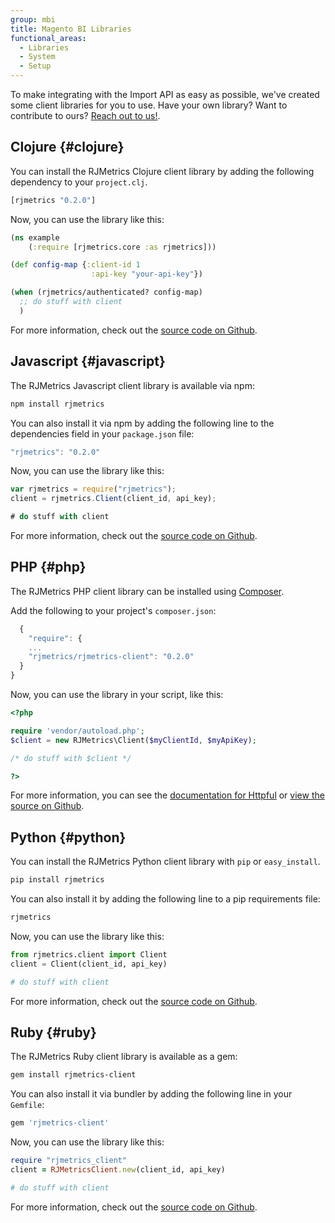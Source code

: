 ```yaml
---
group: mbi
title: Magento BI Libraries
functional_areas:
  - Libraries
  - System
  - Setup
---
```


To make integrating with the Import API as easy as possible, we've created some client libraries for you to use. Have your own library? Want to contribute to ours? [Reach out to us!](https://support.magento.com/hc/en-us).

## Clojure {#clojure}

You can install the RJMetrics Clojure client library by adding the following dependency to your `project.clj`.

```clojure
[rjmetrics "0.2.0"]
```

Now, you can use the library like this:

```clojure
(ns example
    (:require [rjmetrics.core :as rjmetrics]))

(def config-map {:client-id 1
                  :api-key "your-api-key"})

(when (rjmetrics/authenticated? config-map)
  ;; do stuff with client
  )
```

For more information, check out the [source code on Github](https://github.com/RJMetrics/RJMetrics-clj).

## Javascript {#javascript}

The RJMetrics Javascript client library is available via npm:

```bash
npm install rjmetrics
```

You can also install it via npm by adding the following line to the dependencies field in your `package.json` file:

```javascript
"rjmetrics": "0.2.0"
```

Now, you can use the library like this:

```javascript
var rjmetrics = require("rjmetrics");
client = rjmetrics.Client(client_id, api_key);

# do stuff with client
```

For more information, check out the [source code on Github](https://github.com/RJMetrics/RJMetrics-js).


## PHP {#php}

The RJMetrics PHP client library can be installed using [Composer](https://getcomposer.org).

Add the following to your project's `composer.json`:

```javascript
  {
    "require": {
    ...
    "rjmetrics/rjmetrics-client": "0.2.0"
  }
}
```

Now, you can use the library in your script, like this:

```php
<?php

require 'vendor/autoload.php';
$client = new RJMetrics\Client($myClientId, $myApiKey);

/* do stuff with $client */

?>
```

For more information, you can see the [documentation for Httpful](http://phphttpclient.com/) or [view the source on Github](https://github.com/RJMetrics/RJMetrics-php).


## Python {#python}

You can install the RJMetrics Python client library with `pip` or `easy_install`.

```bash
pip install rjmetrics
```

You can also install it by adding the following line to a pip requirements file:

```python
rjmetrics
```

Now, you can use the library like this:

```python
from rjmetrics.client import Client
client = Client(client_id, api_key)

# do stuff with client
```

For more information, check out the [source code on Github](https://github.com/RJMetrics/RJMetrics-py).


## Ruby {#ruby}

The RJMetrics Ruby client library is available as a gem:

```bash
gem install rjmetrics-client
```

You can also install it via bundler by adding the following line in your `Gemfile`:

```ruby
gem 'rjmetrics-client'
```

Now, you can use the library like this:

```ruby
require "rjmetrics_client"
client = RJMetricsClient.new(client_id, api_key)

# do stuff with client
```

For more information, check out the [source code on Github](https://github.com/RJMetrics/RJMetrics-ruby).
